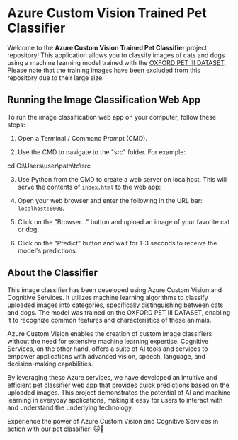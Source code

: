 # Azure Custom Vision Trained Pet Classifier

Welcome to the **Azure Custom Vision Trained Pet Classifier** project repository! This application allows you to classify images of cats and dogs using a machine learning model trained with the [OXFORD PET III DATASET](https://www.robots.ox.ac.uk/~vgg/data/pets/). Please note that the training images have been excluded from this repository due to their large size.

## Running the Image Classification Web App

To run the image classification web app on your computer, follow these steps:

1. Open a Terminal / Command Prompt (CMD).

2. Use the CMD to navigate to the "src" folder. For example:

cd C:\Users\user\path\to\src

3. Use Python from the CMD to create a web server on localhost. This will serve the contents of `index.html` to the web app:

4. Open your web browser and enter the following in the URL bar: `localhost:8000`.

5. Click on the "Browser..." button and upload an image of your favorite cat or dog.

6. Click on the "Predict" button and wait for 1-3 seconds to receive the model's predictions.

## About the Classifier

This image classifier has been developed using Azure Custom Vision and Cognitive Services. It utilizes machine learning algorithms to classify uploaded images into categories, specifically distinguishing between cats and dogs. The model was trained on the OXFORD PET III DATASET, enabling it to recognize common features and characteristics of these animals.

Azure Custom Vision enables the creation of custom image classifiers without the need for extensive machine learning expertise. Cognitive Services, on the other hand, offers a suite of AI tools and services to empower applications with advanced vision, speech, language, and decision-making capabilities.

By leveraging these Azure services, we have developed an intuitive and efficient pet classifier web app that provides quick predictions based on the uploaded images. This project demonstrates the potential of AI and machine learning in everyday applications, making it easy for users to interact with and understand the underlying technology.

Experience the power of Azure Custom Vision and Cognitive Services in action with our pet classifier! 🐱🐶

